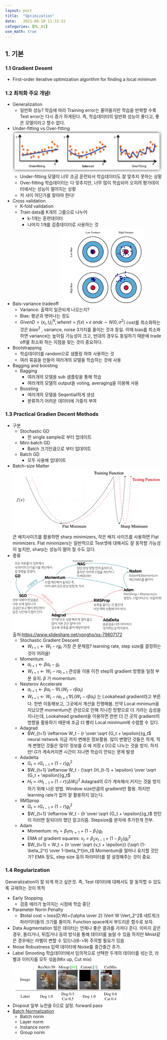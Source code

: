 ```yaml
---
layout: post
title:  "Optimization"
date:   2021-08-10 11:32:22
categories: [ML_AI]
use_math: true
---
```


## 1. 기본
### 1.1 Gradient Desent
* First-order iterative optimization algorithm for finding a local minimum

### 1.2 최적화 주요 개념!
* Generalization
  * 일반화 성능? 
    학습에 따라 Training error는 줄어들지만 학습을 반복할 수록 Test error는 다시 증가 하게된다. 즉, 학습데이터의 일반화 성능이 좋다고, 좋은 모델이라고 할수 없다.
* Under-fitting vs Over-fitting
  ![](/assets/image/ML_AI/opt_1.png)
  * Under-fitting
    모델이 너무 조금 훈련되서 학습데이터도 잘 맞추지 못하는 상황
  * Over-fitting
    학습데이터는 다 맞추지만, 너무 많이 학습되어 오히려 평가데이터에서는 성능이 떨어지는 상황
  * 저 사이 어딘가를 찾아야 한다!
* Cross validation
  * K-fold validation
  * Train data를 K개의 그룹으로 나누어
    * k-1개는 훈련데이터
    * 나머지 1개를 검증데이터로 사용하는 것
* Bais-variance tradeoff
  ![](/assets/image/ML_AI/opt_2.png)
  * Variance: 출력이 일관되게 나오는지?
  * Bias: 평균과 벗어나는 정도
  * $Given D={(x_i,t_i)}_i^N, where t=f(x)+\epsilon \ and \epsilon \sim N(0, \sigma^2)$
    cost를 최소화하는 것은 $bias^2$ , variance, noise 3가지를 줄이는 것과 동일. 이때 bias를 최소화하면 variance는 높아질 가능성이 크고, 반대의 경우도 동일하기 때문에 trade off를 최소화 하는 지점을 찾는 것이 중요하다.
* Bootstrapping
  * 학습데이터를 random으로 샘플링 하여 사용하는 것
  * 여러 묶음을 만들어 여러개의 모델을 학습하는 것에 사용
* Bagging and boosting
  * Bagging
    * 여러개의 모델을 sub 샘플링을 통해 학습
    * 여러개의 모델의 output을 voting, averaging을 이용해 사용
  * Boosting
    * 여러개의 모델을 Seqential하게 생성
    * 분류하기 어려운 데이터에 가중치 부여

### 1.3 Practical Gradien Decent Methods
* 구분
  * Stochastic GD
    * 한 single sample로 부터 업데이트
  * Mini-batch GD
    * Batch 크기만큼으로 부터 업데이트
  * Batch GD
    * 모두 사용해 업데이트
* Batch-size Matter
  ![](/assets/image/ML_AI/opt_3.png)
  큰 배치사이즈를 활용하면 sharp minimizers, 작은 배치 사이즈를 사용하면 Flat minimizers. Flat minimizers는 일반적으로 Test셋에 대해서도 잘 동작할 가능성이 높지만, sharp는 성능이 떨어 질 수도 있다.
* 종류
  ![](/assets/image/ML_AI/opt_4.png)
  출처:https://www.slideshare.net/yongho/ss-79607172
  * Stochastic Gradient Descent
    * $W_{t+1} \leftarrow W_t - r g_t$
    가장 큰 문제점? learning rate, step size를 결정하는 것이 어려움!
  * Momentum
    * $a_{t+1} \leftarrow  \beta a_t - g_t$
    * $W_{t+1} \leftarrow  W_t - ra_{t+1}$
    관성을 이용 이전 step의 gradient 방향을 일정 부분 유지. $\beta$ 가 momentum.
  * Nesterov Accelerate
    * $a_{t+1} \leftarrow  \beta a_t - \nabla L(W_t-r \beta a_t)$
    * $W_{t+1} \leftarrow  W_t - ra_{t+1}$ 
    $\nabla L(W_t-r \beta a_t)$ 는 Lookahead gradient라고 부른다. 한번 이동해보고, 그곳에서 계산을 진행해봄. 만약 Local minimum을 지났으면 momentum은 관성으로 인해 지나친 방향으로 더 가려는 습성을 지나는데,  Lookahead gradient을 이용하면 한번 더 간 곳의 gradient의 방향을 활용하기 때문에 조금 더 빨리 Local minimum에 수렴할 수 있다.
  * Adagrad
    * $W_{t+1} \leftarrow  W_t - {r \over \sqrt {G_t + \epsilon}}g_t$
    neural network 지금 까지 변해온 정보활용. 많이 변했던 것들은 적게, 적게 변했던 것들은 많이! 정보를 $G$ 에 저장 $\epsilon$ 0으로 나누는 것을 방지.
    하지만! $G$가 계속커지면 시간이 지나면 학습이 안되는 문제 발생
  * Adadelta
    * $G_t=rG_{t-1}+(1-r)g_t^2$
    * $W_{t+1} \leftarrow  W_t - {\sqrt {H_{t-1} + \epsilon} \over \sqrt {G_t + \epsilon}}g_t$
    * $H_t=rH_{t-1}+(1-r)(\Delta W_t)^2$
    Adagrad의 $G$가 계속해서 커지는 것을 방지하기 위해 나온 방법. Window size만큼의 gradient만 활용. 
    하지만 learning rate가 없어 잘 활용하지 않는다.
  * RMSprop
    * $G_t=rG_{t-1}+(1-r)g_t^2$
    * $W_{t+1} \leftarrow  W_t - {lr \over \sqrt {G_t + \epsilon}}g_t$
    힌턴이 이러면 잘되더라 했던 알고리즘. Stepsize를 분자에 추가한게 전부.
  * Adam
    * Momentum: $m_t=\beta_1 m_{t=1} + (1-\beta_1)g_t$
    * EMA of gradient squares: $v_t=\beta_2 v_{t-1} + (1-\beta_2)g_t^2$
    * $W_{t+1} = W_t + {lr \over \sqrt {v_t + \epsilon}} {\sqrt {1-\beta_2^t} \over 1-\beta_1^t}m_t$
    Momentum을 얼마나 유지할 것인가? EMA 정도, step size 등의 파라미터를 잘 설정해주는 것이 중요.

### 1.4 Regularization
Generalization이 잘 되게 하고 싶은것. 즉, Test 데이터에 대해서도 잘 동작할 수 있도록 규제하는 것이 목적
* Early Stopping
  * 검증 에러가 높아지는 시점에 학습 중단
* Parameter Norm Penalty
  * $total cost = loss(D;W)+{\alpha \over 2} \Vert W \Vert_2^2$
  네트워크 파라미터들의 크기를 줄이자. Function space에서 부드러운 함수로 보자.
* Data Augmentation
  많은 데이터는 언제나 좋은 결과를 가저다 준다. 
  이미지 같은 경우, 돌리거나, 뒤집거나 등의 방식을 통해 데이터를 늘릴 수 있음
  하지만 Mnist같은 경우에는 라벨이 변할 수 있으니(6->9) 주의할 필요가 있음
* Noise Robustness
  입력 데이터에 Noise를 중간중간 추가.
* Label Smooting
  학습데이터에서 임의적으로 선택한 두개의 데이터를 섞는것, 라벨과 이미지를 모두 섞음(Mix up, Cut mix)  
  ![](/assets/image/ML_AI/opt_5.png)
* Dropout
  일부 뉴런을 0으로 설정. forward pass
* [Batch Normalization](https://kyunghyunlim.github.io/ml_ai/2021/07/31/Batchnorm.html)
  * Batch norm
  * Layer norm
  * Instance norm
  * Group norm
  


  
